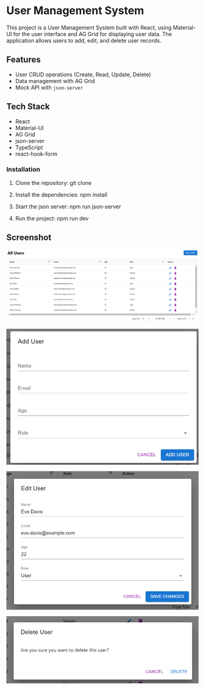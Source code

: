 # User Management System

This project is a User Management System built with React, using Material-UI for the user interface and AG Grid for displaying user data. The application allows users to add, edit, and delete user records.

## Features

- User CRUD operations (Create, Read, Update, Delete)
- Data management with AG Grid
- Mock API with `json-server`

## Tech Stack

- React
- Material-UI
- AG Grid
- json-server
- TypeScript
- react-hook-form

### Installation

1. Clone the repository:
   git clone <repository-url>

2. Install the dependencies:
   npm install

3. Start the json server:
   npm run json-server

4. Run the project:
   npm run dev

## Screenshot

![All Users Screenshot](./src/assets/all-users.png)

![Add User Screenshot](./src/assets/add-user.png)

![Edit User Screenshot](./src/assets/edit-user.png)

![Delete User Screenshot](./src/assets/delete-user.png)

